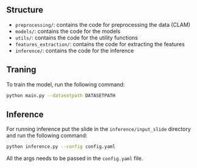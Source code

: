 ## Structure
- `preprocessing/`: contains the code for preprocessing the data (CLAM)
- `models/`: contains the code for the models
- `utils/`: contains the code for the utility functions
- `features_extraction/`: contains the code for extracting the features
- `inference/`: contains the code for the inference


## Traning
To train the model, run the following command:
```bash
python main.py --datasetpath DATASETPATH
```

## Inference

For running inference put the slide in the `inference/input_slide` directory and run the following command:

```bash
python inference.py --config config.yaml
```

All the args needs to be passed in the `config.yaml` file.
